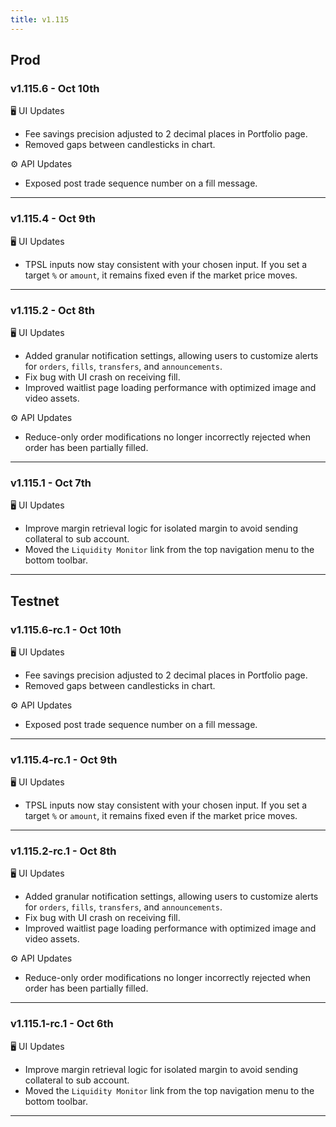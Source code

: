 ```yaml
---
title: v1.115
---
```

## Prod
### v1.115.6 - Oct 10th
🖥️ UI Updates
* Fee savings precision adjusted to 2 decimal places in Portfolio page.
* Removed gaps between candlesticks in chart.

⚙️ API Updates
* Exposed post trade sequence number on a fill message.
---
### v1.115.4 - Oct 9th
🖥️ UI Updates
* TPSL inputs now stay consistent with your chosen input. If you set a target `%` or `amount`, it remains fixed even if the market price moves.
---
### v1.115.2 - Oct 8th
🖥️ UI Updates
* Added granular notification settings, allowing users to customize alerts for `orders`, `fills`, `transfers`, and `announcements`.
* Fix bug with UI crash on receiving fill.
* Improved waitlist page loading performance with optimized image and video assets.

⚙️ API Updates
* Reduce-only order modifications no longer incorrectly rejected when order has been partially filled.
---
### v1.115.1 - Oct 7th
🖥️ UI Updates
* Improve margin retrieval logic for isolated margin to avoid sending collateral to sub account.
* Moved the `Liquidity Monitor` link from the top navigation menu to the bottom toolbar.
---

## Testnet
### v1.115.6-rc.1 - Oct 10th
🖥️ UI Updates
* Fee savings precision adjusted to 2 decimal places in Portfolio page.
* Removed gaps between candlesticks in chart.

⚙️ API Updates
* Exposed post trade sequence number on a fill message.
---
### v1.115.4-rc.1 - Oct 9th
🖥️ UI Updates
* TPSL inputs now stay consistent with your chosen input. If you set a target `%` or `amount`, it remains fixed even if the market price moves.
---
### v1.115.2-rc.1 - Oct 8th
🖥️ UI Updates
* Added granular notification settings, allowing users to customize alerts for `orders`, `fills`, `transfers`, and `announcements`.
* Fix bug with UI crash on receiving fill.
* Improved waitlist page loading performance with optimized image and video assets.

⚙️ API Updates
* Reduce-only order modifications no longer incorrectly rejected when order has been partially filled.
---
### v1.115.1-rc.1 - Oct 6th
🖥️ UI Updates
* Improve margin retrieval logic for isolated margin to avoid sending collateral to sub account.
* Moved the `Liquidity Monitor` link from the top navigation menu to the bottom toolbar.
---
